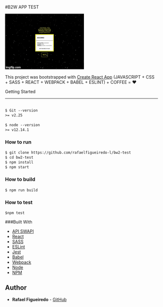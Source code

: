 #B2W APP TEST

![](app.gif)

This project was bootstrapped with [Create React App](https://github.com/facebook/create-react-app) (JAVASCRIPT + CSS + SASS + REACT + WEBPACK + BABEL + ESLINT) + COFFEE = ❤️


Getting Started
_______________________

```

$ Git --version
>= v2.25

$ node --version
>= v12.14.1

```

### How to run

```
$ git clone https://github.com/rafaelfigueiredo-l/bw2-test
$ cd bw2-test
$ npm install
$ npm start
```

###  How to build
```
$ npm run build
```

### How to test
```
$npm test
```

###Built With

* [API SWAPI](https://swapi.co/)
* [React](https://reactjs.org/)
* [SASS](https://sass-lang.com/)
* [ESLint](https://eslint.org/)
* [Jest](https://jestjs.io/)
* [Babel](https://babeljs.io/)
* [Webpack](https://webpack.js.org/)
* [Node](https://nodejs.org/)
* [NPM](https://www.npmjs.com/)



## Author

* **Rafael Figueiredo** - [GitHub](https://github.com/rafaelfigueiredo-l/)
